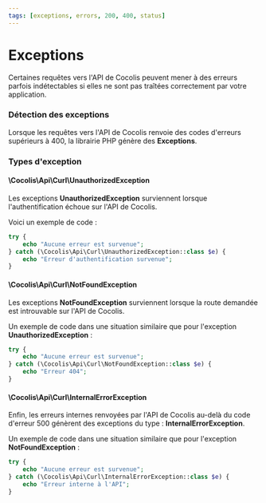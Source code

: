 ```yaml
---
tags: [exceptions, errors, 200, 400, status]
---
```


# Exceptions

Certaines requêtes vers l'API de Cocolis peuvent mener à des erreurs parfois indétectables si elles ne sont pas traîtées correctement par votre application.

### Détection des exceptions

Lorsque les requêtes vers l'API de Cocolis renvoie des codes d'erreurs supérieurs à 400, la librairie PHP génère des **Exceptions**.

### Types d'exception

#### \Cocolis\Api\Curl\UnauthorizedException

Les exceptions **UnauthorizedException** surviennent lorsque l'authentification échoue sur l'API de Cocolis.

Voici un exemple de code :

```php
try {
    echo "Aucune erreur est survenue";
} catch (\Cocolis\Api\Curl\UnauthorizedException::class $e) {
    echo "Erreur d'authentification survenue";
}
```

#### \Cocolis\Api\Curl\NotFoundException

Les exceptions **NotFoundException** surviennent lorsque la route demandée est introuvable sur l'API de Cocolis.

Un exemple de code dans une situation similaire que pour l'exception **UnauthorizedException** :

``` php
try {
    echo "Aucune erreur est survenue";
} catch (\Cocolis\Api\Curl\NotFoundException::class $e) {
    echo "Erreur 404";
}
```

#### \Cocolis\Api\Curl\InternalErrorException

Enfin, les erreurs internes renvoyées par l'API de Cocolis au-delà du code d'erreur 500 génèrent des exceptions du type : **InternalErrorException**.

Un exemple de code dans une situation similaire que pour l'exception **NotFoundException** :

``` php
try {
    echo "Aucune erreur est survenue";
} catch (\Cocolis\Api\Curl\InternalErrorException::class $e) {
    echo "Erreur interne à l'API";
}
```

